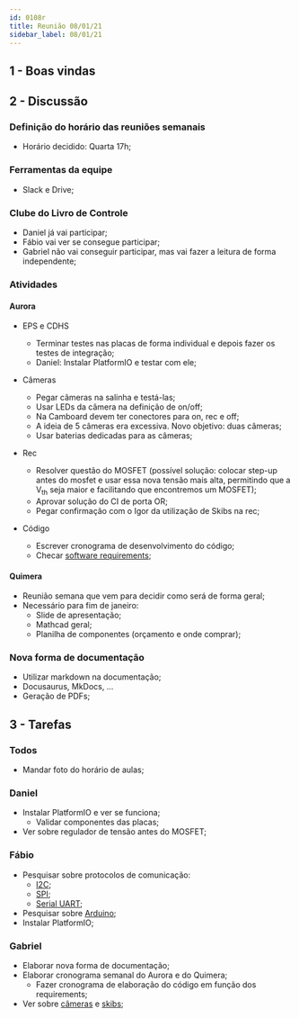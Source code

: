 ```yaml
---
id: 0108r
title: Reunião 08/01/21
sidebar_label: 08/01/21
---
```


## 1 - Boas vindas

## 2 - Discussão
### Definição do horário das reuniões semanais
- Horário decidido: Quarta 17h;

### Ferramentas da equipe
- Slack e Drive;

### Clube do Livro de Controle
- Daniel já vai participar;
- Fábio vai ver se consegue participar;
- Gabriel não vai conseguir participar, mas vai fazer a leitura de forma independente;


### Atividades
#### Aurora
- EPS e CDHS
    - Terminar testes nas placas de forma individual e depois fazer os testes de integração; 
    - Daniel: Instalar PlatformIO e testar com ele;

- Câmeras 
    - Pegar câmeras na salinha e testá-las;
    - Usar LEDs da câmera na definição de on/off;
    - Na Camboard devem ter conectores para on, rec e off;
    - A ideia de 5 câmeras era excessiva. Novo objetivo: duas câmeras;
    - Usar baterias dedicadas para as câmeras;

- Rec
    - Resolver questão do MOSFET (possível solução: colocar step-up antes do mosfet e usar essa nova tensão mais alta, permitindo que a V<sub>th</sub> seja maior e facilitando que encontremos um MOSFET);
    - Aprovar solução do CI de porta OR;
    - Pegar confirmação com o Igor da utilização de Skibs na rec;

- Código
    - Escrever cronograma de desenvolvimento do código;
    - Checar [software requirements](https://docs.google.com/spreadsheets/d/1Oi8ACvgf7rLMSR-AzCxozJbaNmCjdgQ7rskL8Q67J9A/edit?usp=drive_web&ouid=104407959702814414449);

#### Quimera
- Reunião semana que vem para decidir como será de forma geral;
- Necessário para fim de janeiro:
    - Slide de apresentação;
    - Mathcad geral;
    - Planilha de componentes (orçamento e onde comprar);

### Nova forma de documentação
- Utilizar markdown na documentação;
- Docusaurus, MkDocs, ...
- Geração de PDFs;

## 3 - Tarefas
### Todos
- Mandar foto do horário de aulas;

### Daniel
- Instalar PlatformIO e ver se funciona;
    - Validar componentes das placas;
- Ver sobre regulador de tensão antes do MOSFET;
### Fábio
- Pesquisar sobre protocolos de comunicação:
    - [I2C](https://www.circuitbasics.com/basics-of-the-i2c-communication-protocol/);
    - [SPI](https://www.circuitbasics.com/basics-of-the-spi-communication-protocol);
    - [Serial UART](https://www.circuitbasics.com/basics-uart-communication/);
- Pesquisar sobre [Arduino](https://www.arduino.cc/reference/pt/);
- Instalar PlatformIO;

### Gabriel
- Elaborar nova forma de documentação;
- Elaborar cronograma semanal do Aurora e do Quimera;
    - Fazer cronograma de elaboração do código em função dos requirements;
- Ver sobre [câmeras](https://org-info.mobi/manual/sq13pt.htmhttps://org-info.mobi/manual/sq13pt.htm) e [skibs](https://github.com/a-duen/Ematch-Igniter);
